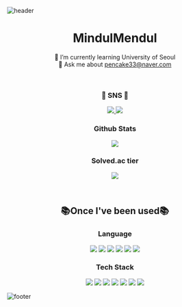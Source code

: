 ![header](https://capsule-render.vercel.app/api?type=waving&color=93a9d1&section=header&fontSize=50&fontColor=5B6982&animation=twinkling)

<div align="center">
  <p>
    <h1><b>MindulMendul </b></h1>
    🌱 I’m currently learning University of Seoul
    </br>
    💬 Ask me about <a href="mailto:pencake33@naver.com">pencake33@naver.com</a>
  </p>
  </br>
  <p class="sns">
    <h3><b>💌 SNS 💌 </b></h3>
    <a href="https://www.instagram.com/Mindul_Mendul/">
      <img src="https://img.shields.io/badge/-Instagram-E4405F?style=round&logo=instagram&logoColor=white&link=https://www.instagram.com/Mindul_Mendul/"/>
    </a>
    <a href="https://blog.naver.com/pencake33">
      <img src="https://img.shields.io/badge/-Blog-03C75A?style=round&logo=Naver&logoColor=white&link=https://blog.naver.com/pencake33"/>
    </a>
    <h3><b> Github Stats </b></h3>
    <img src="https://github-readme-stats.vercel.app/api?username=MindulMendul&show_icons=true&theme=default"/>
    <h3><b> Solved.ac tier </b></h3>
    <img src="http://mazassumnida.wtf/api/v2/generate_badge?boj=pencake33"/>
  </p>
  </br>
  <p class="once">
    <h2><b>📚Once I've been used📚</b></h2>
    <p class="language">
      <h3><b>Language</b></h3>
      <img src="https://img.shields.io/badge/-JavaScript-F7DF1E?style=for-the-badge&logo=javascript&logoColor=white"/>
      <img src="https://img.shields.io/badge/-TypeScript-3178C6?style=for-the-badge&logo=typescript&logoColor=white"/>
      <img src="https://img.shields.io/badge/python-3670A0?style=for-the-badge&logo=python&logoColor=white"/>
      <img src="https://img.shields.io/badge/c-A8B9CC.svg?style=for-the-badge&logo=c%2B%2B&logoColor=white"/>
      <img src="https://img.shields.io/badge/c++-%2300599C.svg?style=for-the-badge&logo=c%2B%2B&logoColor=white"/>
      <img src="https://img.shields.io/badge/c%23-%23239120.svg?style=for-the-badge&logo=c-sharp&logoColor=white"/>
    </p>
    <p class="tech stack">
      <h3><b>Tech Stack</b></h3>
      <img src="https://img.shields.io/badge/Node.js-339933?style=for-the-badge&logo=node.js&logoColor=white"/>
      <img src="https://img.shields.io/badge/-React-61DAFB?style=for-the-badge&logo=react&logoColor=white"/>
      <img src="https://img.shields.io/badge/Next.js-000000?style=for-the-badge&logo=Next.js&logoColor=white"/>
      <img src="https://img.shields.io/badge/-Bootstrap-7952B3?style=for-the-badge&logo=bootstrap&logoColor=white"/>
      <img src="https://img.shields.io/badge/Tailwind CSS-06B6D4?style=for-the-badge&logo=node.js&logoColor=white"/>
      <img src="https://img.shields.io/badge/Axios-5A29E4?style=for-the-badge&logo=axios&logoColor=white"/>
      <img src="https://img.shields.io/badge/Discord.js-5865F2?style=for-the-badge&logo=Discord&logoColor=white"/>
    </p>
  </p>
</div>

![footer](https://capsule-render.vercel.app/api?type=waving&color=93a9d1&section=footer&fontSize=50&fontColor=5B6982&animation=twinkling)
